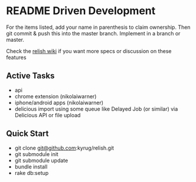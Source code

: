 README Driven Development
=========================

For the items listed, add your name in parenthesis to claim ownership.  Then
git commit & push this into the master branch.  Implement in a branch or master.

Check the [relish wiki](https://github.com/kyrug/relish/wiki) if you want more specs or discussion on these features

Active Tasks
------------

* api
* chrome extension (nikolaiwarner)
* iphone/android apps (nikolaiwarner)
* delicious import using some queue like Delayed Job (or similar) via Delicious API or file upload


Quick Start
-----------
* git clone git@github.com:kyrug/relish.git
* git submodule init
* git submodule update
* bundle install
* rake db:setup

